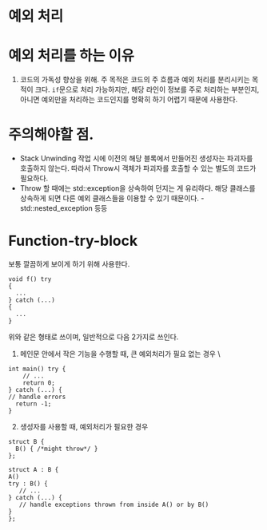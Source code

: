 # 예외 처리


# 예외 처리를 하는 이유
1. 코드의 가독성 향상을 위해.
주 목적은 코드의 주 흐름과 예외 처리를 분리시키는 목적이 크다. `if`문으로 처리 가능하지만, 해당 라인이 정보를 주로 처리하는 부분인지, 아니면 예외만을 처리하는 코드인지를 명확히 하기 어렵기 때문에 사용한다.


# 주의해야할 점.
- Stack Unwinding 작업 시에 이전의 해당 블록에서 만들어진 생성자는 파괴자를 호출하지 않는다. 따라서 Throw시 객체가 파괴자를 호출할 수 있는 별도의 코드가 필요하다.
- Throw 할 때에는  std::exception을 상속하여 던지는 게 유리하다. 해당 클래스를 상속하게 되면 다른 예외 클래스들을 이용할 수 있기 때문이다. -std::nested_exception 등등



# Function-try-block
보통 깔끔하게 보이게 하기 위해 사용한다.

    void f() try 
    { 
      ... 
    } catch (...)
    {
      ...
    }

위와 같은 형태로 쓰이며, 일반적으로 다음 2가지로 쓰인다.
1. 메인문 안에서 작은 기능을 수행할 때, 큰 예외처리가 필요 없는 경우 \


````
int main() try {
    // ...
    return 0;
} catch (...) {
// handle errors
  return -1;
}
````
    
2. 생성자를 사용할 때, 예외처리가 필요한 경우


```   
struct B {
  B() { /*might throw*/ }
};

struct A : B {
A() 
try : B() { 
   // ... 
} catch (...) {
   // handle exceptions thrown from inside A() or by B() 
} 
};
```
